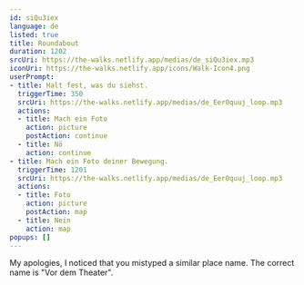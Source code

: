 ```yaml
---
id: siQu3iex
language: de
listed: true
title: Roundabout
duration: 1202
srcUri: https://the-walks.netlify.app/medias/de_siQu3iex.mp3
iconUri: https://the-walks.netlify.app/icons/Walk-Icon4.png
userPrompt:
- title: Halt fest, was du siehst.
  triggerTime: 350
  srcUri: https://the-walks.netlify.app/medias/de_Eer0quuj_loop.mp3
  actions:
  - title: Mach ein Foto
    action: picture
    postAction: continue
  - title: Nö
    action: continue
- title: Mach ein Foto deiner Bewegung.
  triggerTime: 1201
  srcUri: https://the-walks.netlify.app/medias/de_Eer0quuj_loop.mp3
  actions:
  - title: Foto
    action: picture
    postAction: map
  - title: Nein
    action: map
popups: []
---
```

My apologies, I noticed that you mistyped a similar place name. The correct name is "Vor dem Theater".